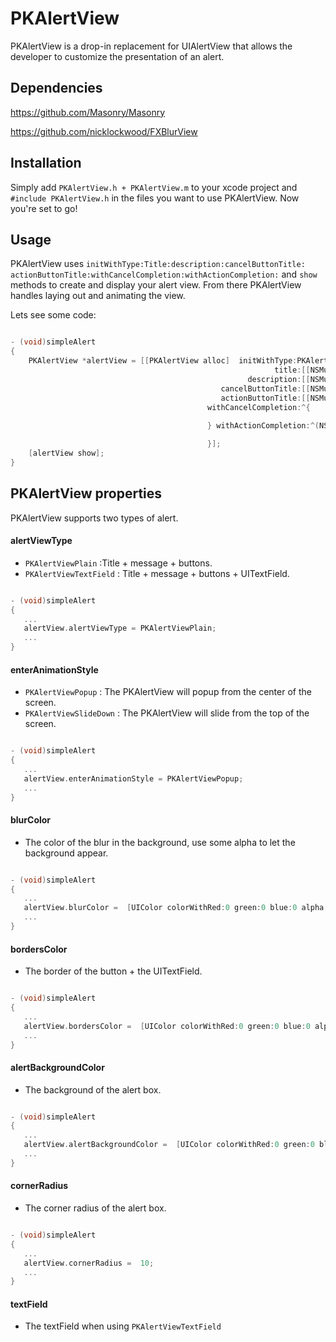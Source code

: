 # PKAlertView
PKAlertView is a drop-in replacement for UIAlertView that allows the developer to customize the presentation of an alert.

## Dependencies ##
https://github.com/Masonry/Masonry

https://github.com/nicklockwood/FXBlurView

## Installation ##

Simply add `PKAlertView.h + PKAlertView.m` to your xcode project and `#include PKAlertView.h` in the files you want to use PKAlertView. 
Now you're set to go!

## Usage ##

 
 PKAlertView uses `initWithType:​Title:​description:​cancelButtonTitle:​actionButtonTitle:​withCancelCompletion:​withActionCompletion:`  and `show` methods to create and display your alert view. 
 From there PKAlertView handles laying out and animating the view. 

Lets see some code:

```objective-c

- (void)simpleAlert
{
    PKAlertView *alertView = [[PKAlertView alloc]  initWithType:PKAlertViewTextField
                                                           title:[[NSMutableAttributedString alloc] initWithString:@"Bonjour"]
                                                     description:[[NSMutableAttributedString alloc] initWithString:@"Comment allez-vous ?"]
                                               cancelButtonTitle:[[NSMutableAttributedString alloc] initWithString:@"Cancel"]
                                               actionButtonTitle:[[NSMutableAttributedString alloc] initWithString:@"OK"]
                                            withCancelCompletion:^{
                                                
                                            } withActionCompletion:^(NSString *textFieldString) {

                                            }];
    [alertView show];
}

```

PKAlertView properties
----------------

PKAlertView supports two types of alert.

#### alertViewType

* `PKAlertViewPlain` :Title + message + buttons.
* `PKAlertViewTextField` : Title + message + buttons + UITextField.

```objective-c

- (void)simpleAlert
{
   ...
   alertView.alertViewType = PKAlertViewPlain;
   ...
}

```

#### enterAnimationStyle

* `PKAlertViewPopup` : The PKAlertView will popup from the center of the screen.
* `PKAlertViewSlideDown` : The PKAlertView will slide from the top of the screen.

```objective-c

- (void)simpleAlert
{
   ...
   alertView.enterAnimationStyle = PKAlertViewPopup;
   ...
}

```

#### blurColor

* The color of the blur in the background, use some alpha to let the background appear.

```objective-c

- (void)simpleAlert
{
   ...
   alertView.blurColor =  [UIColor colorWithRed:0 green:0 blue:0 alpha:0.4];
   ...
}

```

#### bordersColor

* The border of the button + the UITextField.

```objective-c

- (void)simpleAlert
{
   ...
   alertView.bordersColor =  [UIColor colorWithRed:0 green:0 blue:0 alpha:0.4];
   ...
}

```

#### alertBackgroundColor

* The background of the alert box.

```objective-c

- (void)simpleAlert
{
   ...
   alertView.alertBackgroundColor =  [UIColor colorWithRed:0 green:0 blue:0 alpha:0.4];
   ...
}

```

#### cornerRadius

* The corner radius of the alert box.

```objective-c

- (void)simpleAlert
{
   ...
   alertView.cornerRadius =  10;
   ...
}

```

#### textField

* The textField when using `PKAlertViewTextField`

